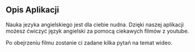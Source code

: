 ## Opis Aplikacji

Nauka jezyka angielskiego jest dla ciebie nudna. Dzięki naszej aplikacji możesz ćwiczyć język angielski za pomocą ciekawych filmów z youtube. 

Po obejrzeniu filmu zostanie ci zadane kilka pytań na temat wideo.

